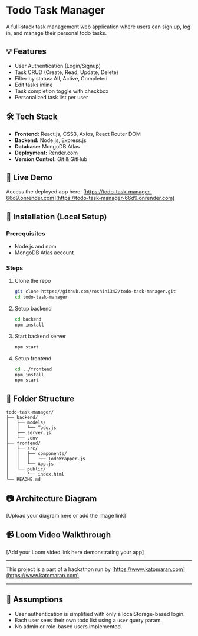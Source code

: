
# Todo Task Manager

A full-stack task management web application where users can sign up, log in, and manage their personal todo tasks.

## 💡 Features

- User Authentication (Login/Signup)
- Task CRUD (Create, Read, Update, Delete)
- Filter by status: All, Active, Completed
- Edit tasks inline
- Task completion toggle with checkbox
- Personalized task list per user

## 🛠️ Tech Stack

- **Frontend:** React.js, CSS3, Axios, React Router DOM
- **Backend:** Node.js, Express.js
- **Database:** MongoDB Atlas
- **Deployment:** Render.com
- **Version Control:** Git & GitHub

## 🔗 Live Demo

Access the deployed app here: [https://todo-task-manager-66d9.onrender.com](https://todo-task-manager-66d9.onrender.com)

## 🚀 Installation (Local Setup)

### Prerequisites

- Node.js and npm
- MongoDB Atlas account

### Steps

1. Clone the repo
   ```bash
   git clone https://github.com/roshini342/todo-task-manager.git
   cd todo-task-manager
   ```

2. Setup backend
   ```bash
   cd backend
   npm install
   ```


3. Start backend server
   ```bash
   npm start
   ```

4. Setup frontend
   ```bash
   cd ../frontend
   npm install
   npm start
   ```

## 📁 Folder Structure

```
todo-task-manager/
├── backend/
│   ├── models/
│   │   └── Todo.js
│   ├── server.js
│   └── .env
├── frontend/
│   ├── src/
│   │   ├── components/
│   │   │   └── TodoWrapper.js
│   │   └── App.js
│   └── public/
│       └── index.html
└── README.md
```

## 📷 Architecture Diagram

[Upload your diagram here or add the image link]

## 📹 Loom Video Walkthrough

[Add your Loom video link here demonstrating your app]

---

This project is a part of a hackathon run by [https://www.katomaran.com](https://www.katomaran.com)

---

## 📌 Assumptions

- User authentication is simplified with only a localStorage-based login.
- Each user sees their own todo list using a `user` query param.
- No admin or role-based users implemented.

